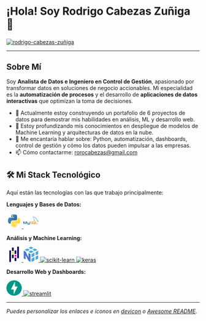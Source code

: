 # ¡Hola! Soy Rodrigo Cabezas Zuñiga 👋

<a href="https://www.linkedin.com/in/rodrigo-cabezas-zu%C3%B1iga-698a8532/" target="blank"><img align="center" src="https://raw.githubusercontent.com/rahuldkjain/github-profile-readme-generator/master/src/images/icons/Social/linked-in-alt.svg" alt="rodrigo-cabezas-zuñiga" height="30" width="40" /></a>

---

## Sobre Mí

Soy **Analista de Datos e Ingeniero en Control de Gestión**, apasionado por transformar datos en soluciones de negocio accionables. Mi especialidad es la **automatización de procesos** y el desarrollo de **aplicaciones de datos interactivas** que optimizan la toma de decisiones.

- 🔭 Actualmente estoy construyendo un portafolio de 6 proyectos de datos para demostrar mis habilidades en análisis, ML y desarrollo web.
- 🌱 Estoy profundizando mis conocimientos en despliegue de modelos de Machine Learning y arquitecturas de datos en la nube.
- 💬 Me encantaría hablar sobre: Python, automatización, dashboards, control de gestión y cómo los datos pueden impulsar a las empresas.
- 📫 Cómo contactarme: [rorocabezas@gmail.com](mailto:rorocabezas@gmail.com)

## 🛠️ Mi Stack Tecnológico

Aquí están las tecnologías con las que trabajo principalmente:

**Lenguajes y Bases de Datos:**
<p align="left">
  <a href="https://www.python.org" target="_blank" rel="noreferrer"> <img src="https://raw.githubusercontent.com/devicons/devicon/master/icons/python/python-original.svg" alt="python" width="40" height="40"/> </a>
  <a href="https://www.mysql.com/" target="_blank" rel="noreferrer"> <img src="https://raw.githubusercontent.com/devicons/devicon/master/icons/mysql/mysql-original-wordmark.svg" alt="mysql" width="40" height="40"/> </a>
</p>

**Análisis y Machine Learning:**
<p align="left">
  <a href="https://pandas.pydata.org/" target="_blank" rel="noreferrer"> <img src="https://raw.githubusercontent.com/devicons/devicon/master/icons/pandas/pandas-original.svg" alt="pandas" width="40" height="40"/> </a>
  <a href="https://numpy.org/" target="_blank" rel="noreferrer"> <img src="https://raw.githubusercontent.com/devicons/devicon/master/icons/numpy/numpy-original.svg" alt="numpy" width="40" height="40"/> </a>
  <a href="https://scikit-learn.org/" target="_blank" rel="noreferrer"> <img src="https://upload.wikimedia.org/wikipedia/commons/0/05/Scikit_learn_logo_small.svg" alt="scikit-learn" width="40" height="40"/> </a>
  <a href="https://keras.io/" target="_blank" rel="noreferrer"> <img src="https://upload.wikimedia.org/wikipedia/commons/a/a6/Keras_logo.svg" alt="keras" width="40" height="40"/> </a>
</p>

**Desarrollo Web y Dashboards:**
<p align="left">
  <a href="https://fastapi.tiangolo.com/" target="_blank" rel="noreferrer"> <img src="https://raw.githubusercontent.com/devicons/devicon/master/icons/fastapi/fastapi-original.svg" alt="fastapi" width="40" height="40"/> </a>
  <a href="https://streamlit.io/" target="_blank" rel="noreferrer"> <img src="https://static.streamlit.io/logo.svg" alt="streamlit" width="40" height="40"/> </a>
</p>

---

*Puedes personalizar los enlaces e íconos en [devicon](https://devicon.dev/) o [Awesome README](https://github.com/matiassingers/awesome-readme).*
